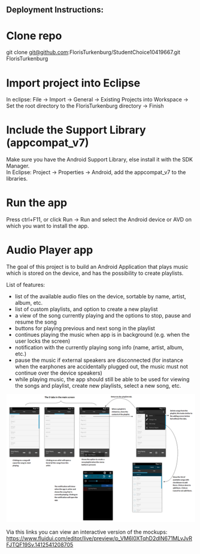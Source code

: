 ## Deployment Instructions:
  # Clone repo  
  git clone git@github.com:FlorisTurkenburg/StudentChoice10419667.git FlorisTurkenburg
  
  # Import project into Eclipse  
  In eclipse: File -> Import -> General -> Existing Projects into Workspace -> Set the root directory to the FlorisTurkenburg directory -> Finish  
  
  # Include the Support Library (appcompat_v7)  
  Make sure you have the Android Support Library, else install it with the SDK Manager.  
  In Eclipse: Project -> Properties -> Android, add the appcompat_v7 to the libraries.
  
  # Run the app  
  Press ctrl+F11, or click Run -> Run and select the Android device or AVD on which you want to install the app.

Audio Player app
=====================
The goal of this project is to build an Android Application that plays music which is stored on the device, and has the possibility to create playlists.

List of features:
  - list of the available audio files on the device, sortable by name, artist, album, etc.
  - list of custom playlists, and option to create a new playlist
  - a view of the song currently playing and the options to stop, pause and resume the song
  - buttons for playing previous and next song in the playlist
  - continues playing the music when app is in background (e.g. when the user locks the screen)
  - notification with the currently playing song info (name, artist, album, etc.)
  - pause the music if external speakers are disconnected (for instance when the earphones are accidentally plugged out, the music must not continue over the device speakers)
  - while playing music, the app should still be able to be used for viewing the songs and playlist, create new playlists, select a new song, etc.  


![Overview of the app](/doc/Overview.png "Overview of the screens")

Via this links you can view an interactive version of the mockups:  
https://www.fluidui.com/editor/live/preview/p_VM6l0XTqhD2dIN671MLvJvRFJTQF19Sv.1412541208705
